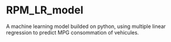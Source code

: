 # RPM_LR_model
A machine learning model builded on python, using multiple linear regression to predict MPG consommation of vehicules.
